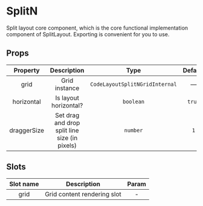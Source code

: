 # SplitN

Split layout core component, which is the core functional implementation component of SplitLayout. Exporting is convenient for you to use.

## Props

| Property | Description | Type | Default |
| :----: | :----: | :----: | :----: |
| grid | Grid instance | `CodeLayoutSplitNGridInternal` | — |
| horizontal | Is layout horizontal? | `boolean` | `true` |
| draggerSize | Set drag and drop split line size (in pixels) | `number` | `1` |

## Slots

| Slot name | Description | Param |
| :----: | :----: | :----: |
| grid | Grid content rendering slot | - |

